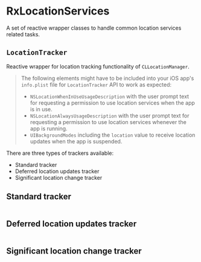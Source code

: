 # RxLocationServices

A set of reactive wrapper classes to handle common location services related tasks.

## `LocationTracker`

Reactive wrapper for location tracking functionality of `CLLocationManager`.

> The following elements might have to be included into your iOS app's `info.plist` file for `LocationTracker` API to work as expected:
>
> - `NSLocationWhenInUseUsageDescription` with the user prompt text for requesting a permission to use location services when the app is in use.
> - `NSLocationAlwaysUsageDescription` with the user prompt text for requesting a permission to use location services whenever the app is running.
> - `UIBackgroundModes` including the `location` value to receive location updates when the app is suspended.

There are three types of trackers available:

- Standard tracker
- Deferred location updates tracker
- Significant location change tracker

## Standard tracker

````swift

````

## Deferred location updates tracker

````swift

````

## Significant location change tracker


